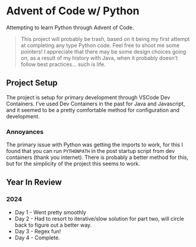 # Advent of Code w/ Python

Attempting to learn Python through Advent of Code.

> This project will probably be trash, based on it being my first attempt at completing any type Python code.  Feel free to shoot me some pointers!   I appreciate that there may be some design choices going on, as a result of my history with Java, when it probably doesn't follow best practices... such is life.

## Project Setup

The project is setup for primary development through VSCode Dev Containers.  I've used Dev Containers in the past for Java and Javascript, and it seemed to be a pretty comfortable method for configuration and development.  

### Annoyances

The primary issue with Python was getting the imports to work, for this I found that you can run `PYTHONPATH` in the post startup script from dev containers (thank you internet).  There is probably a better method for this, but for the simplicity of the project this seems to work.

## Year In Review

### 2024

- Day 1 - Went pretty smoothly
- Day 2 - Had to resort to iterative/slow solution for part two, will circle back to figure out a better way.
- Day 3 - Regex fun!
- Day 4 - Complete.